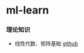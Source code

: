 # ml-learn

### 理论知识

- 线性代数、矩阵基础 [github](https://github.com/coder-ss/ml-learn/blob/master/theory/matrix/matrix.ipynb)